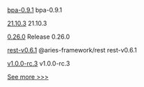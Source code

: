 
[bpa-0.9.1](https://github.com/hyperledger-labs/business-partner-agent-chart/releases/tag/bpa-0.9.1) bpa-0.9.1

[21.10.3](https://github.com/hyperledger/besu/releases/tag/21.10.3) 21.10.3

[0.26.0](https://github.com/hyperledger/aries-vcx/releases/tag/0.26.0) Release 0.26.0

[rest-v0.6.1](https://github.com/hyperledger/aries-framework-javascript-ext/releases/tag/rest-v0.6.1) @aries-framework/rest rest-v0.6.1

[v1.0.0-rc.3](https://github.com/hyperledger/cactus/releases/tag/v1.0.0-rc.3) v1.0.0-rc.3


[See more >>>](https://start-here.hyperledger.org/releases)
